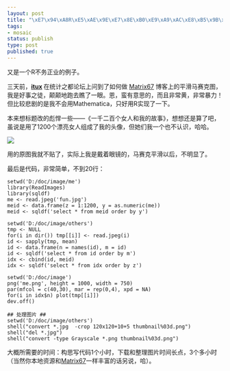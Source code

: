 ```yaml
--- 
layout: post
title: "\xE7\x94\xA8R\xE5\xAE\x9E\xE7\x8E\xB0\xE9\xA9\xAC\xE8\xB5\x9B\xE5\x85\x8B\xE6\x8B\xBC\xE5\x9B\xBE"
tags: 
- mosaic
status: publish
type: post
published: true
---
```

又是一个R不务正业的例子。

三天前，<strong><a href="http://cos.name/cn/profile/371112">itux</a> </strong>在统计之都论坛上问到了如何做 <a href="http://www.matrix67.com/blog/archives/519" target="_blank">Matrix67</a> 博客上的平滑马赛克图，我是好事之徒，颠颠地跑去瞧了一眼。恩，蛮有意思的，而且非常黄，非常暴力！但比较悲剧的是我不会用Mathematica，只好用R实现了一下。

本来想标题改的彪悍一些——《一千二百个女人和我的故事》，想想还是算了吧，虽说是用了1200个漂亮女人组成了我的头像，但她们我一个也不认识，哈哈。

![](http://i.imgur.com/4lrOvvF.png)

用的原图我就不贴了，实际上我是戴着眼镜的，马赛克平滑以后，不明显了。

最后是代码，非常简单，不到20行：

    setwd('D:/doc/image/me')
    library(ReadImages)
    library(sqldf)
    me <- read.jpeg('fun.jpg')
    meid <- data.frame(z = 1:1200, y = as.numeric(me))
    meid <- sqldf('select * from meid order by y')
    
    setwd('D:/doc/image/others')
    tmp <- NULL
    for(i in dir()) tmp[[i]] <- read.jpeg(i)
    id <- sapply(tmp, mean)
    id <- data.frame(n = names(id), m = id)
    id <- sqldf('select * from id order by m')
    idx <- cbind(id, meid)
    idx <- sqldf('select * from idx order by z')
    
    setwd('D:/doc/image')
    png('me.png', height = 1000, width = 750)
    par(mfcol = c(40,30), mar = rep(0,4), xpd = NA)
    for(i in idx$n) plot(tmp[[i]])
    dev.off()
    
    ## 处理图片 ##
    setwd('D:/doc/image/others')
    shell("convert *.jpg  -crop 120x120+10+5 thumbnail%03d.png")
    shell("del *.jpg")
    shell("convert -type Grayscale *.png thumbnail%03d.png")

大概所需要的时间：构思写代码1个小时，下载和整理图片时间长点，3个多小时（当然你本地资源和<a href="http://www.matrix67.com/blog" target="_blank">Matrix67</a>一样丰富的话另说，哈）。
